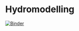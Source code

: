# Hydromodelling
[![Binder](https://mybinder.org/badge_logo.svg)](https://mybinder.org/v2/gh/jordy98/Hydromodelling/head?labpath=Individ-Copy1.ipynb)
